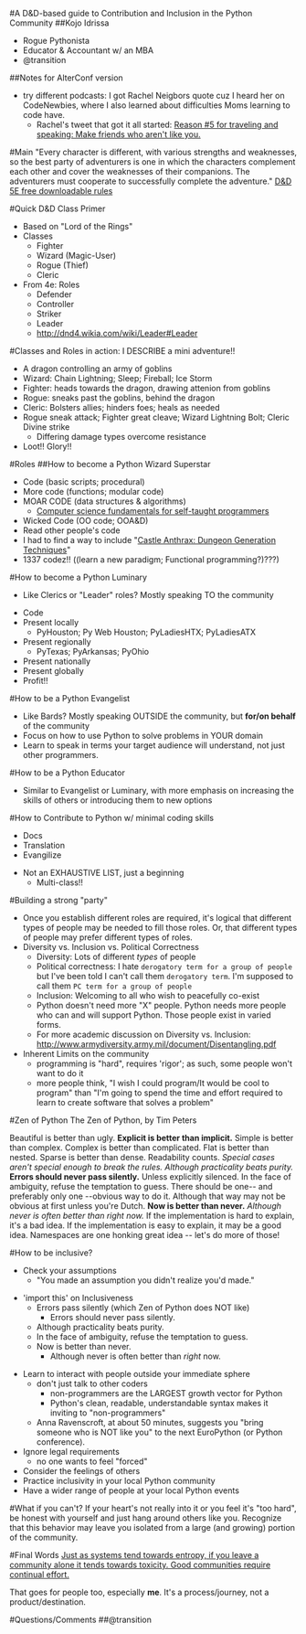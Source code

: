 #A D&D-based guide to Contribution and Inclusion in the Python Community
##Kojo Idrissa
-  Rogue Pythonista
-  Educator & Accountant w/ an MBA
-  @transition

##Notes for AlterConf version
-  try different podcasts: I got Rachel Neigbors quote cuz I heard her on CodeNewbies, where I also learned about difficulties Moms learning to code have.
    +  Rachel's tweet that got it all started: [Reason #5 for traveling and speaking: Make friends who aren't like you.](https://twitter.com/rachelnabors/status/587113422497546240)

#Main
"Every character is different, with various strengths and weaknesses, so the best party of adventurers is one in which the characters complement each other and cover the weaknesses of their companions. The adventurers must cooperate to successfully complete the adventure."
    [D&D 5E free downloadable rules](http://dnd.wizards.com/articles/features/basicrules?x=dnd/basicrules)

#Quick D&D Class Primer
-  Based on "Lord of the Rings"
-  Classes
    -  Fighter
    -  Wizard (Magic-User)
    -  Rogue (Thief)
    -  Cleric
-  From 4e: Roles
    -  Defender
    -  Controller
    -  Striker
    -  Leader
    +  http://dnd4.wikia.com/wiki/Leader#Leader

#Classes and Roles in action: I DESCRIBE a mini adventure!!
+  A dragon controlling an army of goblins
+  Wizard: Chain Lightning; Sleep; Fireball; Ice Storm
+  Fighter: heads towards the dragon, drawing attenion from goblins
+  Rogue: sneaks past the goblins, behind the dragon
+  Cleric: Bolsters allies; hinders foes; heals as needed
+  Rogue sneak attack; Fighter great cleave; Wizard Lightning Bolt; Cleric Divine strike
    *  Differing damage types overcome resistance
+  Loot!! Glory!!

#Roles
##How to become a Python Wizard Superstar
*  Code (basic scripts; procedural)
*  More code (functions; modular code)
*  MOAR CODE (data structures & algorithms)
    -  [Computer science fundamentals for self-taught programmers](http://pyvideo.org/video/2588/computer-science-fundamentals-for-self-taught-pro)
*  Wicked Code (OO code; OOA&D)
*  Read other people's code
*  I had to find a way to include "[Castle Anthrax: Dungeon Generation Techniques](http://pyvideo.org/video/2582/castle-anthrax-dungeon-generation-techniques)"
*  1337 codez!! ((learn a new paradigm; Functional programming?)???)

#How to become a Python Luminary
+  Like Clerics or "Leader" roles? Mostly speaking TO the community
-  Code
-  Present locally
    +  PyHouston; Py Web Houston; PyLadiesHTX; PyLadiesATX
-  Present regionally
    +  PyTexas; PyArkansas; PyOhio
-  Present nationally
-  Present globally
-  Profit!!

#How to be a Python Evangelist
+  Like Bards? Mostly speaking OUTSIDE the community, but **for/on behalf** of the community
+  Focus on how to use Python to solve problems in YOUR domain
+  Learn to speak in terms your target audience will understand, not just other programmers.

#How to be a Python Educator
-  Similar to Evangelist or Luminary, with more emphasis on increasing the skills of others or introducing them to new options

#How to Contribute to Python w/ minimal coding skills
-  Docs
-  Translation
-  Evangilize
*  Not an EXHAUSTIVE LIST, just a beginning
    -  Multi-class!!

#Building a strong "party"
-  Once you establish different roles are required, it's logical that different types of people may be needed to fill those roles. Or, that different types of people may prefer different types of roles.
-  Diversity vs. Inclusion vs. Political Correctness
    +  Diversity: Lots of different *types* of people
    +  Political correctness: I hate `derogatory term for a group of people` but I've been told I can't call them `derogatory term`. I'm supposed to call them `PC term for a group of people`
    +  Inclusion: Welcoming to all who wish to peacefully co-exist
    +  Python doesn't need more "X" people. Python needs more people who can and will support Python. Those people exist in varied forms.
    +  For more academic discussion on Diversity vs. Inclusion: http://www.armydiversity.army.mil/document/Disentangling.pdf
-  Inherent Limits on the community
    +  programming is "hard", requires 'rigor'; as such, some people won't want to do it
    +  more people think, "I wish I could program/It would be cool to program" than "I'm going to spend the time and effort required to learn to create software that solves a problem"

#Zen of Python
The Zen of Python, by Tim Peters

Beautiful is better than ugly.
**Explicit is better than implicit.**
Simple is better than complex.
Complex is better than complicated.
Flat is better than nested.
Sparse is better than dense.
Readability counts.
*Special cases aren't special enough to break the rules.*
*Although practicality beats purity.*
**Errors should never pass silently.**
Unless explicitly silenced.
In the face of ambiguity, refuse the temptation to guess.
There should be one-- and preferably only one --obvious way to do it.
Although that way may not be obvious at first unless you're Dutch.
**Now is better than never.**
*Although never is often better than *right* now.*
If the implementation is hard to explain, it's a bad idea.
If the implementation is easy to explain, it may be a good idea.
Namespaces are one honking great idea -- let's do more of those!

#How to be inclusive?
-  Check your assumptions
    +  "You made an assumption you didn't realize you'd made."
+  'import this' on Inclusiveness
    -  Errors pass silently (which Zen of Python does NOT like)
        +  Errors should never pass silently.
    -  Although practicality beats purity.
    -  In the face of ambiguity, refuse the temptation to guess.
    -  Now is better than never.
        +  Although never is often better than *right* now.
-  Learn to interact with people outside your immediate sphere
    +  don't just talk to other coders
        +  non-programmers are the LARGEST growth vector for Python
        +  Python's clean, readable, understandable syntax makes it inviting to "non-programmers"
    -  Anna Ravenscroft, at about 50 minutes, suggests you "bring someone who is NOT like you" to the next EuroPython (or Python conference).
-  Ignore legal requirements
    +  no one wants to feel "forced"
-  Consider the feelings of others
-  Practice inclusivity in your local Python community
-  Have a wider range of people at your local Python events

#What if you can't?
If your heart's not really into it or you feel it's "too hard", be honest with yourself and just hang around others like you. Recognize that this behavior may leave you isolated from a large (and growing) portion of the community.

#Final Words
[Just as systems tend towards entropy, if you leave a community alone it tends towards toxicity. Good communities require continual effort.](https://twitter.com/jacobian/status/514104755660914688)

That goes for people too, especially **me**. It's a process/journey, not a product/destination.

#Questions/Comments
##@transition